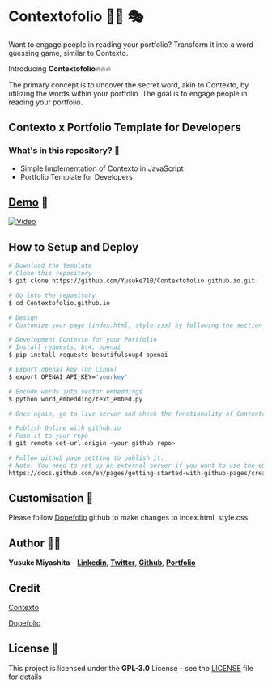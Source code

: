# Contextofolio 🕵️‍♂️ 🎭

Want to engage people in reading your portfolio? Transform it into a word-guessing game, similar to Contexto.

Introducing **Contextofolio**🔥🔥🔥

The primary concept is to uncover the secret word, akin to Contexto, by utilizing the words within your portfolio. The goal is to engage people in reading your portfolio.

## Contexto x Portfolio Template for Developers

### What's in this repository? 🤔
- Simple Implementation of Contexto in JavaScript
- Portfolio Template for Developers 

## [Demo](https://yusuke710.github.io/Contextofolio.github.io/index.html) 🔗

<a href="https://www.youtube.com/watch?v=Io9x_D-5bJg?" target="_blank">
  <img src="https://img.youtube.com/vi/Io9x_D-5bJg/0.jpg" alt="Video">
</a>




## How to Setup and Deploy

```bash
# Download the template
# Clone this repository
$ git clone https://github.com/Yusuke710/Contextofolio.github.io.git

# Go into the repository
$ cd Contextofolio.github.io

# Design
# Customize your page (index.html, style.css) by following the section below. Check the layout and design using live server 

# Development Contexto for your Portfolio
# Install requests, bs4, openai
$ pip install requests beautifulsoup4 openai

# Export openai key (on Linux)
$ export OPENAI_API_KEY='yourkey'

# Encode words into vector embeddings
$ python word_embedding/text_embed.py

# Once again, go to live server and check the functionality of Contexto is working

# Publish Online with github.io
# Push it to your repo
$ git remote set-url origin <your github repo>

# Follow github page setting to publish it. 
# Note: You need to set up an external server if you want to use the email feature. There can be a security risk placing formspree endpoint URL on github as people can access it.
https://docs.github.com/en/pages/getting-started-with-github-pages/creating-a-github-pages-site
```

## Customisation 🔧

Please follow [Dopefolio](https://github.com/rammcodes/Dopefolio) github to make changes to index.html, style.css

## Author 👨‍💻

**Yusuke Miyashita** - **[Linkedin](https://www.linkedin.com/in/yusuke-miyashita-79a3771a5/)**, **[Twitter](https://twitter.com/Yusuke06552418)**, **[Github](https://github.com/Yusuke710)**, **[Portfolio](https://yusuke710.github.io/Contextofolio.github.io/index.html)**  

## Credit

[Contexto](https://contexto.me/) <br>

[Dopefolio](https://github.com/rammcodes/Dopefolio)


## License 📄

This project is licensed under the  **GPL-3.0** License - see the [LICENSE](LICENSE) file for details

